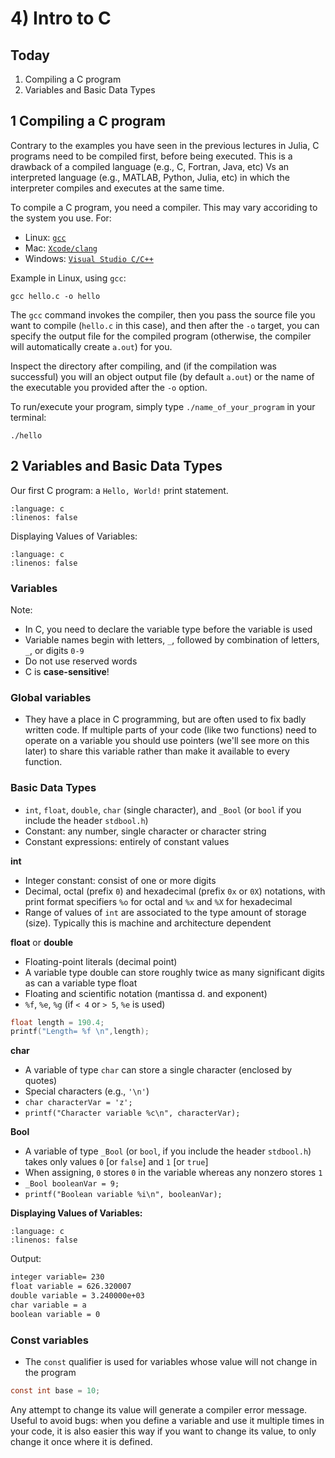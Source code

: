 # 4) Intro to C

## Today

 1. Compiling a C program
 2. Variables and Basic Data Types


## 1 Compiling a C program

Contrary to the examples you have seen in the previous lectures in Julia, C programs need to be compiled first, before being executed. This is a drawback of a compiled language (e.g., C, Fortran, Java, etc) Vs an interpreted language (e.g., MATLAB, Python, Julia, etc) in which the interpreter compiles and executes at the same time.

To compile a C program, you need a compiler. This may vary accoriding to the system you use. For:

* Linux: [`gcc`](https://gcc.gnu.org/)
* Mac: [`Xcode/clang`](https://clang.llvm.org/get_started.html)
* Windows: [`Visual Studio C/C++`](https://visualstudio.microsoft.com/vs/features/cplusplus/)

Example in Linux, using `gcc`:

```
gcc hello.c -o hello
```

The `gcc` command invokes the compiler, then you pass the source file you want to compile (`hello.c` in this case), and then after the `-o` target, you can specify the output file for the compiled program (otherwise, the compiler will automatically create `a.out`) for you.

Inspect the directory after compiling, and (if the compilation was successful) you will an object output file (by default `a.out`) or the name of the executable you provided after the `-o` option.

To run/execute your program, simply type `./name_of_your_program` in your terminal:

```
./hello

```

## 2 Variables and Basic Data Types

Our first C program: a `Hello, World!` print statement.

```{literalinclude} ../c_programs/module2-1_intro_to_c/hello.c
:language: c
:linenos: false
```

Displaying Values of Variables:
```{literalinclude} ../c_programs/module2-1_intro_to_c/product.c
:language: c
:linenos: false
```

### Variables
Note:
- In C, you need to declare the variable type before the variable is used
- Variable names begin with letters, `_`, followed by combination of letters, `_`, or digits `0-9`
- Do not use reserved words
- C is **case-sensitive**!

### Global variables
- They have a place in C programming, but are often used to fix badly written code. If multiple parts of your code (like two functions) need to operate on a variable you should use pointers (we'll see more on this later) to share this variable rather than make it available to every function.

### Basic Data Types
- `int`, `float`, `double`, `char` (single character), and `_Bool` (or `bool` if you include the header `stdbool.h`)
- Constant: any number, single character or character string
- Constant expressions: entirely of constant values

**int**
- Integer constant: consist of one or more digits
- Decimal, octal (prefix `0`) and hexadecimal (prefix `0x` or `0X`) notations, with print format specifiers `%o` for octal and `%x` and `%X` for hexadecimal
- Range of values of `int` are associated to the type amount
of storage (size). Typically this is machine and architecture dependent


**float** or **double**
- Floating-point literals (decimal point)
- A variable type double can store roughly twice as many
significant digits as can a variable type float
- Floating and scientific notation (mantissa d. and exponent)
- `%f`, `%e`, `%g` (if `< 4` or `> 5`, `%e` is used)

```c
float length = 190.4;
printf("Length= %f \n",length);
```

**char**
- A variable of type `char` can store a single character (enclosed by quotes)
- Special characters (e.g., `'\n'`)
- `char characterVar = 'z';`
- `printf("Character variable %c\n", characterVar);`

**Bool**
- A variable of type `_Bool` (or `bool`, if you include the header `stdbool.h`) takes only values `0` [or `false`]  and `1` [or `true`]
- When assigning, `0` stores `0` in the variable whereas any nonzero stores `1`
- `_Bool booleanVar = 9;`
- `printf("Boolean variable %i\n", booleanVar);`


**Displaying Values of Variables:**

```{literalinclude} ../c_programs/module2-1_intro_to_c/print_variables.c
:language: c
:linenos: false
```
Output:
```bash
integer variable= 230
float variable = 626.320007
double variable = 3.240000e+03
char variable = a
boolean variable = 0
```

### Const variables
- The `const` qualifier is used for variables whose value will not change in the program

```c
const int base = 10;
```
Any attempt to change its value will generate a compiler error message. Useful to avoid bugs: when you define a variable and use it multiple times in your code, it is also easier this way if you want to change its value, to only change it once where it is defined.
